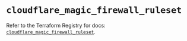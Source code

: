 # `cloudflare_magic_firewall_ruleset`

Refer to the Terraform Registry for docs: [`cloudflare_magic_firewall_ruleset`](https://registry.terraform.io/providers/cloudflare/cloudflare/4.25.0/docs/resources/magic_firewall_ruleset).

